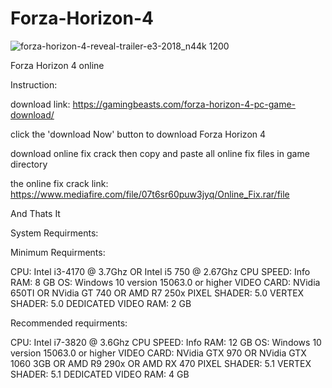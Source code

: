 # Forza-Horizon-4

![forza-horizon-4-reveal-trailer-e3-2018_n44k 1200](https://user-images.githubusercontent.com/91149847/230770092-7d819966-a04e-411d-9f79-78a947894165.jpg)


Forza Horizon 4 online

Instruction:

download link: https://gamingbeasts.com/forza-horizon-4-pc-game-download/

click the 'download Now' button to download Forza Horizon 4

download online fix crack then copy and paste all online fix files in game directory

the online fix crack link: https://www.mediafire.com/file/07t6sr60puw3jyq/Online_Fix.rar/file

And Thats It

System Requirments:

Minimum Requirments:

CPU: Intel i3-4170 @ 3.7Ghz OR Intel i5 750 @ 2.67Ghz
CPU SPEED: Info
RAM: 8 GB
OS: Windows 10 version 15063.0 or higher
VIDEO CARD: NVidia 650TI OR NVidia GT 740 OR AMD R7 250x
PIXEL SHADER: 5.0
VERTEX SHADER: 5.0
DEDICATED VIDEO RAM: 2 GB

Recommended requirments:

CPU: Intel i7-3820 @ 3.6Ghz
CPU SPEED: Info
RAM: 12 GB
OS: Windows 10 version 15063.0 or higher
VIDEO CARD: NVidia GTX 970 OR NVidia GTX 1060 3GB OR AMD R9 290x OR AMD RX 470
PIXEL SHADER: 5.1
VERTEX SHADER: 5.1
DEDICATED VIDEO RAM: 4 GB
